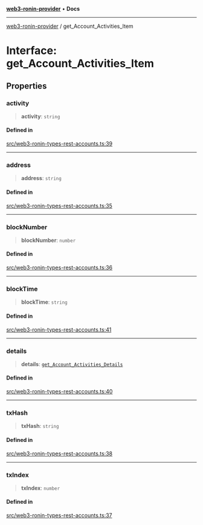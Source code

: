 [**web3-ronin-provider**](../README.md) • **Docs**

***

[web3-ronin-provider](../globals.md) / get\_Account\_Activities\_Item

# Interface: get\_Account\_Activities\_Item

## Properties

### activity

> **activity**: `string`

#### Defined in

[src/web3-ronin-types-rest-accounts.ts:39](https://github.com/chuacw/web3-ronin-provider/blob/4a5337409914c1435eb29cf10385b5e91a5e50ae/src/web3-ronin-types-rest-accounts.ts#L39)

***

### address

> **address**: `string`

#### Defined in

[src/web3-ronin-types-rest-accounts.ts:35](https://github.com/chuacw/web3-ronin-provider/blob/4a5337409914c1435eb29cf10385b5e91a5e50ae/src/web3-ronin-types-rest-accounts.ts#L35)

***

### blockNumber

> **blockNumber**: `number`

#### Defined in

[src/web3-ronin-types-rest-accounts.ts:36](https://github.com/chuacw/web3-ronin-provider/blob/4a5337409914c1435eb29cf10385b5e91a5e50ae/src/web3-ronin-types-rest-accounts.ts#L36)

***

### blockTime

> **blockTime**: `string`

#### Defined in

[src/web3-ronin-types-rest-accounts.ts:41](https://github.com/chuacw/web3-ronin-provider/blob/4a5337409914c1435eb29cf10385b5e91a5e50ae/src/web3-ronin-types-rest-accounts.ts#L41)

***

### details

> **details**: [`get_Account_Activities_Details`](get_Account_Activities_Details.md)

#### Defined in

[src/web3-ronin-types-rest-accounts.ts:40](https://github.com/chuacw/web3-ronin-provider/blob/4a5337409914c1435eb29cf10385b5e91a5e50ae/src/web3-ronin-types-rest-accounts.ts#L40)

***

### txHash

> **txHash**: `string`

#### Defined in

[src/web3-ronin-types-rest-accounts.ts:38](https://github.com/chuacw/web3-ronin-provider/blob/4a5337409914c1435eb29cf10385b5e91a5e50ae/src/web3-ronin-types-rest-accounts.ts#L38)

***

### txIndex

> **txIndex**: `number`

#### Defined in

[src/web3-ronin-types-rest-accounts.ts:37](https://github.com/chuacw/web3-ronin-provider/blob/4a5337409914c1435eb29cf10385b5e91a5e50ae/src/web3-ronin-types-rest-accounts.ts#L37)
